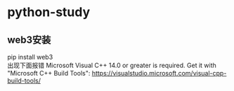 # python-study
## web3安装
pip install web3  
出现下面报错 Microsoft Visual C++ 14.0 or greater is required. Get it with "Microsoft C++ Build Tools": https://visualstudio.microsoft.com/visual-cpp-build-tools/
